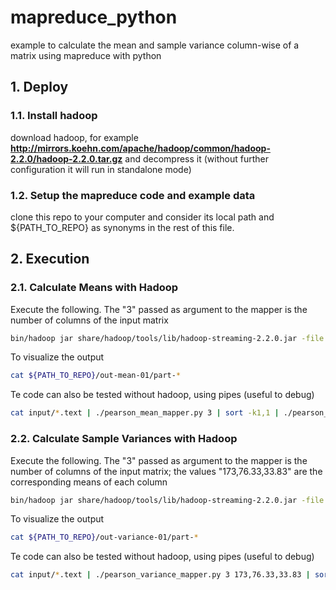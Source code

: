 mapreduce_python
================

example to calculate the mean and sample variance column-wise of a matrix using mapreduce with python 

## 1. Deploy
### 1.1. Install hadoop
download hadoop, for example **http://mirrors.koehn.com/apache/hadoop/common/hadoop-2.2.0/hadoop-2.2.0.tar.gz** and decompress it (without further configuration it will run in standalone mode)

### 1.2. Setup the mapreduce code and example data
clone this repo to your computer and consider its local path and ${PATH_TO_REPO} as synonyms in the rest of this file.


## 2. Execution

### 2.1. Calculate Means with Hadoop

Execute the following. The "3" passed as argument to the mapper is the number of columns of the input matrix
```bash
bin/hadoop jar share/hadoop/tools/lib/hadoop-streaming-2.2.0.jar -file ${PATH_TO_REPO}/pearson_mean_mapper.py -mapper "./pearson_mean_mapper.py 3" -file ${PATH_TO_REPO}/pearson_mean_reducer.py -reducer "./pearson_mean_reducer.py"  -input ${PATH_TO_REPO}/input -output ${PATH_TO_REPO}/out-mean-01
```

To visualize the output <br>

```bash
cat ${PATH_TO_REPO}/out-mean-01/part-*
```

Te code can also be tested without hadoop, using pipes (useful to debug) <br>

```bash
cat input/*.text | ./pearson_mean_mapper.py 3 | sort -k1,1 | ./pearson_mean_reducer.py
```



### 2.2. Calculate Sample Variances with Hadoop

Execute the following. The "3" passed as argument to the mapper is the number of columns of the input matrix; the values "173,76.33,33.83" are the corresponding means of each column
```bash
bin/hadoop jar share/hadoop/tools/lib/hadoop-streaming-2.2.0.jar -file ${PATH_TO_REPO}/pearson_variance_mapper.py -mapper "./pearson_variance_mapper.py 3 173,76.33,33.83" -file ${PATH_TO_REPO}/pearson_variance_reducer.py -reducer "./pearson_variance_reducer.py "  -input ${PATH_TO_REPO}/input -output ${PATH_TO_REPO}/out-variance-01
```

To visualize the output <br>

```bash
cat ${PATH_TO_REPO}/out-variance-01/part-*
```

Te code can also be tested without hadoop, using pipes (useful to debug) <br>

```bash
cat input/*.text | ./pearson_variance_mapper.py 3 173,76.33,33.83 | sort -k1,1 | ./pearson_variance_reducer.py
```


